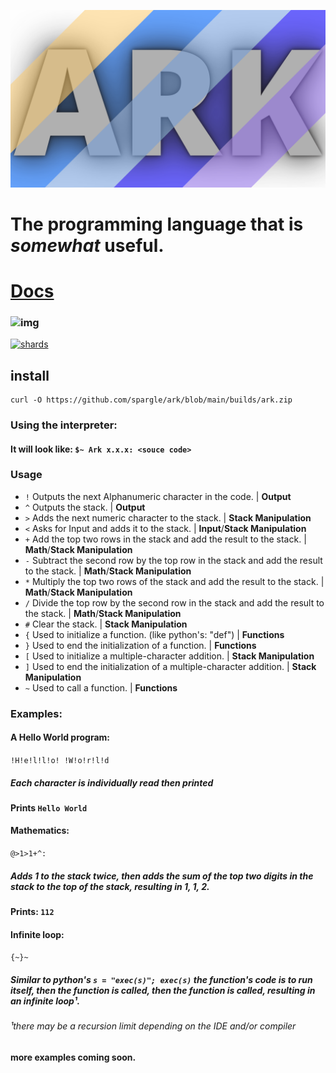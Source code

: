 ![logo](https://github.com/spargle/ark/blob/main/.github/ark%20logo%20small.png)
# The programming language that is *somewhat* useful.
# [Docs](https://github.com/spargle/ark/blob/main/.github/docs.md)
### ![img](https://github.com/spargle/shards/blob/main/.github/container_small.svg)
[![shards](https://github-readme-stats.vercel.app/api/pin/?username=spargle&repo=shards)](https://github.com/spargle/shards)
## install
```
curl -O https://github.com/spargle/ark/blob/main/builds/ark.zip
```
### Using the interpreter:
#### It will look like: `$~ Ark x.x.x: <souce code>`
### Usage
- `!`  Outputs the next Alphanumeric character in the code. | **Output**
- `^`  Outputs the stack. | **Output**
- `>`  Adds the next numeric character to the stack. | **Stack Manipulation**
- `<`  Asks for Input and adds it to the stack. | **Input**/**Stack Manipulation**
- `+`  Add the top two rows in the stack and add the result to the stack. | **Math**/**Stack Manipulation**
- `-`  Subtract the second row by the top row in the stack and add the result to the stack. | **Math**/**Stack Manipulation**
- `*`  Multiply the top two rows of the stack and add the result to the stack. | **Math**/**Stack Manipulation**
- `/`  Divide the top row by the second row in the stack and add the result to the stack. | **Math**/**Stack Manipulation**
- `#`  Clear the stack. | **Stack Manipulation**
- `{` Used to initialize a function. (like python's: "def") | **Functions**
- `}` Used to end the initialization of a function. | **Functions** 
- `[` Used to initialize a multiple-character addition. | **Stack Manipulation**
- `]` Used to end the initialization of a multiple-character addition. | **Stack Manipulation**
- `~` Used to call a function. | **Functions**
### Examples:
#### A Hello World program:
`!H!e!l!l!o! !W!o!r!l!d`
##### Each character is individually read then printed
#### Prints `Hello World`
#### Mathematics:
`@>1>1+^:`
##### Adds 1 to the stack twice, then adds the sum of the top two digits in the stack to the top of the stack, resulting in 1, 1, 2.
#### Prints: `112`
#### Infinite loop:
`{~}~`
##### Similar to python's `s = "exec(s)"; exec(s)` the function's code is to run itself, then the function is called, then the function is called, resulting in an infinite loop¹.
###### ¹there may be a recursion limit depending on the IDE and/or compiler
#### more examples coming soon.
